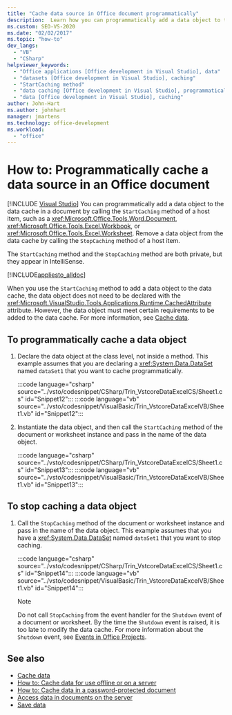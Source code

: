 ```yaml
---
title: "Cache data source in Office document programmatically"
description:  Learn how you can programmatically add a data object to the data cache in a document by calling the StartCaching method of a host item.
ms.custom: SEO-VS-2020
ms.date: "02/02/2017"
ms.topic: "how-to"
dev_langs:
  - "VB"
  - "CSharp"
helpviewer_keywords:
  - "Office applications [Office development in Visual Studio], data"
  - "datasets [Office development in Visual Studio], caching"
  - "StartCaching method"
  - "data caching [Office development in Visual Studio], programmatically"
  - "data [Office development in Visual Studio], caching"
author: John-Hart
ms.author: johnhart
manager: jmartens
ms.technology: office-development
ms.workload:
  - "office"
---
```

# How to: Programmatically cache a data source in an Office document

 [!INCLUDE [Visual Studio](~/includes/applies-to-version/vs-not-mac.md)]
  You can programmatically add a data object to the data cache in a document by calling the `StartCaching` method of a host item, such as a <xref:Microsoft.Office.Tools.Word.Document>, <xref:Microsoft.Office.Tools.Excel.Workbook>, or <xref:Microsoft.Office.Tools.Excel.Worksheet>. Remove a data object from the data cache by calling the `StopCaching` method of a host item.

 The `StartCaching` method and the `StopCaching` method are both private, but they appear in IntelliSense.

 [!INCLUDE[appliesto_alldoc](../vsto/includes/appliesto-alldoc-md.md)]

 When you use the `StartCaching` method to add a data object to the data cache, the data object does not need to be declared with the <xref:Microsoft.VisualStudio.Tools.Applications.Runtime.CachedAttribute> attribute. However, the data object must meet certain requirements to be added to the data cache. For more information, see [Cache data](../vsto/caching-data.md).

## To programmatically cache a data object

1. Declare the data object at the class level, not inside a method. This example assumes that you are declaring a <xref:System.Data.DataSet> named `dataSet1` that you want to cache programmatically.

     :::code language="csharp" source="../vsto/codesnippet/CSharp/Trin_VstcoreDataExcelCS/Sheet1.cs" id="Snippet12":::
     :::code language="vb" source="../vsto/codesnippet/VisualBasic/Trin_VstcoreDataExcelVB/Sheet1.vb" id="Snippet12":::

2. Instantiate the data object, and then call the `StartCaching` method of the document or worksheet instance and pass in the name of the data object.

     :::code language="csharp" source="../vsto/codesnippet/CSharp/Trin_VstcoreDataExcelCS/Sheet1.cs" id="Snippet13":::
     :::code language="vb" source="../vsto/codesnippet/VisualBasic/Trin_VstcoreDataExcelVB/Sheet1.vb" id="Snippet13":::

## To stop caching a data object

1. Call the `StopCaching` method of the document or worksheet instance and pass in the name of the data object. This example assumes that you have a <xref:System.Data.DataSet> named `dataSet1` that you want to stop caching.

     :::code language="csharp" source="../vsto/codesnippet/CSharp/Trin_VstcoreDataExcelCS/Sheet1.cs" id="Snippet14":::
     :::code language="vb" source="../vsto/codesnippet/VisualBasic/Trin_VstcoreDataExcelVB/Sheet1.vb" id="Snippet14":::

    > [!NOTE]
    > Do not call `StopCaching` from the event handler for the `Shutdown` event of a document or worksheet. By the time the `Shutdown` event is raised, it is too late to modify the data cache. For more information about the `Shutdown` event, see [Events in Office Projects](../vsto/events-in-office-projects.md).

## See also

- [Cache data](../vsto/caching-data.md)
- [How to: Cache data for use offline or on a server](../vsto/how-to-cache-data-for-use-offline-or-on-a-server.md)
- [How to: Cache data in a password-protected document](../vsto/how-to-cache-data-in-a-password-protected-document.md)
- [Access data in documents on the server](../vsto/accessing-data-in-documents-on-the-server.md)
- [Save data](../data-tools/save-data-back-to-the-database.md)
